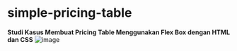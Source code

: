 # simple-pricing-table

**Studi Kasus Membuat Pricing Table Menggunakan Flex Box dengan HTML dan CSS**
![image](https://github.com/handikatriarlan/simple-pricing-table/assets/133992719/aacd0cfb-15d2-499c-b5e8-40aab722cb16)
